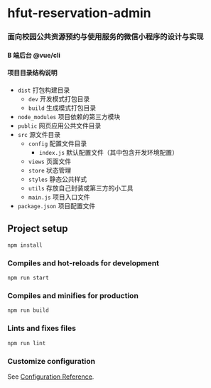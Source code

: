 # hfut-reservation-admin

### 面向校园公共资源预约与使用服务的微信小程序的设计与实现

#### B 端后台 @vue/cli

#### 项目目录结构说明

- `dist` 打包构建目录
  - `dev` 开发模式打包目录
  - `build` 生成模式打包目录
- `node_modules` 项目依赖的第三方模块
- `public` 网页应用公共文件目录
- `src` 源文件目录
  - `config` 配置文件目录
    - `index.js` 默认配置文件（其中包含开发环境配置）
  - `views` 页面文件
  - `store` 状态管理
  - `styles` 静态公共样式
  - `utils` 存放自己封装或第三方的小工具
  - `main.js` 项目入口文件
- `package.json` 项目配置文件

## Project setup

```
npm install
```

### Compiles and hot-reloads for development

```
npm run start
```

### Compiles and minifies for production

```
npm run build
```

### Lints and fixes files

```
npm run lint
```

### Customize configuration

See [Configuration Reference](https://cli.vuejs.org/config/).
